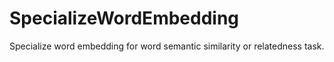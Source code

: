 # SpecializeWordEmbedding
Specialize word embedding for word semantic similarity or relatedness task.
